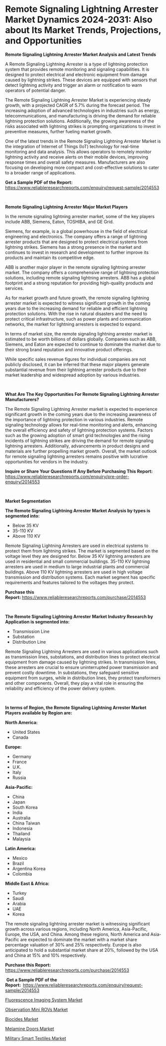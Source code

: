 <p><h1>Remote Signaling Lightning Arrester Market Dynamics 2024-2031: Also about Its Market Trends, Projections, and Opportunities</h1></p><p><strong>Remote Signaling Lightning Arrester Market Analysis and Latest Trends</strong></p>
<p><p>A Remote Signaling Lightning Arrester is a type of lightning protection system that provides remote monitoring and signaling capabilities. It is designed to protect electrical and electronic equipment from damage caused by lightning strikes. These devices are equipped with sensors that detect lightning activity and trigger an alarm or notification to warn operators of potential danger.</p><p>The Remote Signaling Lightning Arrester Market is experiencing steady growth, with a projected CAGR of 5.7% during the forecast period. The increasing adoption of advanced technologies in industries such as energy, telecommunications, and manufacturing is driving the demand for reliable lightning protection solutions. Additionally, the growing awareness of the risks associated with lightning strikes is prompting organizations to invest in preventive measures, further fueling market growth.</p><p>One of the latest trends in the Remote Signaling Lightning Arrester Market is the integration of Internet of Things (IoT) technology for real-time monitoring and data analysis. This allows operators to remotely monitor lightning activity and receive alerts on their mobile devices, improving response times and overall safety measures. Manufacturers are also focusing on developing more compact and cost-effective solutions to cater to a broader range of applications.</p></p>
<p><strong>Get a Sample PDF of the Report:&nbsp;</strong> <a href="https://www.reliableresearchreports.com/enquiry/request-sample/2014553">https://www.reliableresearchreports.com/enquiry/request-sample/2014553</a></p>
<p>&nbsp;</p>
<p><strong>Remote Signaling Lightning Arrester Major Market Players</strong></p>
<p><p>In the remote signaling lightning arrester market, some of the key players include ABB, Siemens, Eaton, TOSHIBA, and GE Grid. </p><p>Siemens, for example, is a global powerhouse in the field of electrical engineering and electronics. The company offers a range of lightning arrester products that are designed to protect electrical systems from lightning strikes. Siemens has a strong presence in the market and continues to invest in research and development to further improve its products and maintain its competitive edge.</p><p>ABB is another major player in the remote signaling lightning arrester market. The company offers a comprehensive range of lightning protection solutions, including remote signaling lightning arresters. ABB has a global footprint and a strong reputation for providing high-quality products and services.</p><p>As for market growth and future growth, the remote signaling lightning arrester market is expected to witness significant growth in the coming years due to the increasing demand for reliable and efficient lightning protection solutions. With the rise in natural disasters and the need to protect critical infrastructure, such as power plants and communication networks, the market for lightning arresters is expected to expand.</p><p>In terms of market size, the remote signaling lightning arrester market is estimated to be worth billions of dollars globally. Companies such as ABB, Siemens, and Eaton are expected to continue to dominate the market due to their strong brand reputation and innovative product offerings.</p><p>While specific sales revenue figures for individual companies are not publicly disclosed, it can be inferred that these major players generate substantial revenue from their lightning arrester products due to their market leadership and widespread adoption by various industries.</p></p>
<p>&nbsp;</p>
<p><strong>What Are The Key Opportunities For Remote Signaling Lightning Arrester Manufacturers?</strong></p>
<p><p>The Remote Signaling Lightning Arrester market is expected to experience significant growth in the coming years due to the increasing awareness of the importance of lightning protection in various industries. Remote signaling technology allows for real-time monitoring and alerts, enhancing the overall efficiency and safety of lightning protection systems. Factors such as the growing adoption of smart grid technologies and the rising incidents of lightning strikes are driving the demand for remote signaling lightning arresters. Additionally, advancements in product designs and materials are further propelling market growth. Overall, the market outlook for remote signaling lightning arresters remains positive with lucrative opportunities for vendors in the industry.</p></p>
<p><strong>Inquire or Share Your Questions If Any Before Purchasing This Report:</strong> <a href="https://www.reliableresearchreports.com/enquiry/pre-order-enquiry/2014553">https://www.reliableresearchreports.com/enquiry/pre-order-enquiry/2014553</a></p>
<p>&nbsp;</p>
<p><strong>Market Segmentation</strong></p>
<p><strong>The Remote Signaling Lightning Arrester Market Analysis by types is segmented into:</strong></p>
<p><ul><li>Below 35 KV</li><li>35-110 KV</li><li>Above 110 KV</li></ul></p>
<p><p>Remote Signaling Lightning Arresters are used in electrical systems to protect them from lightning strikes. The market is segmented based on the voltage level they are designed for. Below 35 KV lightning arresters are used in residential and small commercial buildings. 35-110 KV lightning arresters are used in medium to large industrial plants and commercial buildings. Above 110 KV lightning arresters are used in high voltage transmission and distribution systems. Each market segment has specific requirements and features tailored to the voltages they protect.</p></p>
<p><strong>Purchase this Report:&nbsp;</strong><a href="https://www.reliableresearchreports.com/purchase/2014553">https://www.reliableresearchreports.com/purchase/2014553</a></p>
<p>&nbsp;</p>
<p><strong>The Remote Signaling Lightning Arrester Market Industry Research by Application is segmented into:</strong></p>
<p><ul><li>Transmission Line</li><li>Substation</li><li>Distribution Line</li></ul></p>
<p><p>Remote Signaling Lightning Arresters are used in various applications such as transmission lines, substations, and distribution lines to protect electrical equipment from damage caused by lightning strikes. In transmission lines, these arresters are crucial to ensure uninterrupted power transmission and prevent costly downtime. In substations, they safeguard sensitive equipment from surges, while in distribution lines, they protect transformers and other components. Overall, they play a vital role in ensuring the reliability and efficiency of the power delivery system.</p></p>
<p>&nbsp;</p>
<p><strong>In terms of Region, the Remote Signaling Lightning Arrester Market Players available by Region are:</strong></p>
<p>
    <p> <strong> North America: </strong>
        <ul>
            <li>United States</li>
            <li>Canada</li>
        </ul>
        </p> 
    <p> <strong> Europe: </strong>
        <ul>
            <li>Germany</li>
            <li>France</li>
            <li>U.K.</li>
            <li>Italy</li>
            <li>Russia</li>
        </ul>
        </p> 
    <p> <strong> Asia-Pacific: </strong>
        <ul>
            <li>China</li>
            <li>Japan</li>
            <li>South Korea</li>
            <li>India</li>
            <li>Australia</li>
            <li>China Taiwan</li>
            <li>Indonesia</li>
            <li>Thailand</li>
            <li>Malaysia</li>
        </ul>
        </p> 
    <p> <strong> Latin America: </strong>
        <ul>
            <li>Mexico</li>
            <li>Brazil</li>
            <li>Argentina Korea</li>
            <li>Colombia</li>
        </ul>
        </p> 
    <p> <strong> Middle East & Africa: </strong>
        <ul>
            <li>Turkey</li>
            <li>Saudi</li>
            <li>Arabia</li>
            <li>UAE</li>
            <li>Korea</li>
        </ul>
    </p>
    </p>
<p><p>The remote signaling lightning arrester market is witnessing significant growth across various regions, including North America, Asia-Pacific, Europe, the USA, and China. Among these regions, North America and Asia-Pacific are expected to dominate the market with a market share percentage valuation of 30% and 25% respectively. Europe is also anticipated to hold a substantial market share at 20%, followed by the USA and China at 15% and 10% respectively.</p></p>
<p><strong>Purchase this Report: </strong><a href="https://www.reliableresearchreports.com/purchase/2014553">https://www.reliableresearchreports.com/purchase/2014553</a></p>
<p>&nbsp;<strong>Get a Sample PDF of the Report:&nbsp;&nbsp;</strong><a href="https://www.reliableresearchreports.com/enquiry/request-sample/2014553">https://www.reliableresearchreports.com/enquiry/request-sample/2014553</a></p>
<p><strong></strong></p>
<p><p><a href="https://circular-yam-9b9.notion.site/Fluorescence-Imaging-System-Market-with-the-goal-of-estimating-the-market-size-and-future-growth-pot-51e6f5f4d44b4ffd9f46dc1cd61a7e70">Fluorescence Imaging System Market</a></p><p><a href="https://cedar-agate-3da.notion.site/Observation-Mini-ROVs-Market-Dynamics-2024-2031-Also-about-Its-Market-Trends-Projections-and-Oppo-4b3f8ab6321743168f7fb74891495892">Observation Mini ROVs Market</a></p><p><a href="https://view.publitas.com/reportprime-1/biocides-market-size-growth-outlook-from-2024-to-2031-projecting-at-markets-trends-analysis-by-application-regional-outlook-and-revenue/">Biocides Market</a></p><p><a href="https://copper-carbon-84f.notion.site/Melamine-Doors-Market-Size-Evaluating-its-Market-Trends-Growth-and-Projections-2024-2031-cfacde7c944f4412a96f019cc5e3dd0e">Melamine Doors Market</a></p><p><a href="https://view.publitas.com/reportprime-1/military-smart-textiles-market-research-report-unlocks-analysis-on-the-market-financial-status-market-size-and-market-revenue-upto-2031/">Military Smart Textiles Market</a></p></p>